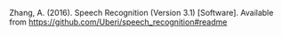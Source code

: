 Zhang, A. (2016). Speech Recognition (Version 3.1) [Software]. Available from https://github.com/Uberi/speech_recognition#readme
